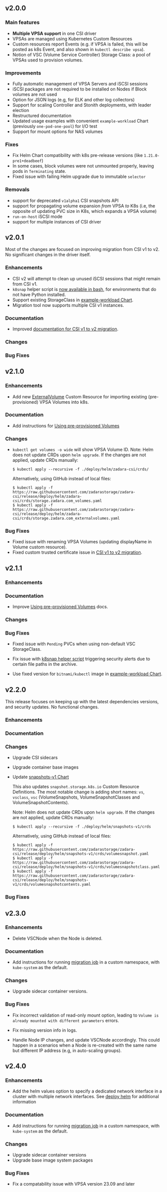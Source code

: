 ## v2.0.0

### Main features

- **Multiple VPSA support** in one CSI driver
- VPSAs are managed using Kubernetes Custom Resources
- Custom resources report Events (e.g. if VPSA is failed, this will be posted as k8s Event, and also shown
  in `kubectl describe vpsa`).
- Notion of VSC (Volume Service Controller) Storage Class: a pool of VPSAs used to provision volumes.

### Improvements

- Fully automatic management of VPSA Servers and iSCSI sessions
- iSCSI packages are not required to be installed on Nodes if Block volumes are not used
- Option for JSON logs (e.g, for ELK and other log collectors)
- Support for scaling Controller and Stonith deployments, with leader election
- Restructured documentation
- Updated usage examples with convenient `example-workload` Chart (previously `one-pod-one-pool`) for I/O test
- Support for mount options for NAS volumes

### Fixes

- Fix Helm Chart compatibility with k8s pre-release versions (like `1.21.0-pre1+deadbeef`)
- In some cases, block volumes were not unmounted properly, leaving pods in `Terminating` state.
- Fixed issue with failing Helm upgrade due to immutable `selector`

### Removals

- support for deprecated `v1alpha1` CSI snapshots API
- support for propagating volume expansion _from_ VPSA _to_ K8s (i.e, the opposite of updating PVC size in K8s, which
  expands a VPSA volume)
- `run-on-host` iSCSI mode
- support for multiple instances of CSI driver

## v2.0.1

Most of the changes are focused on improving migration from CSI v1 to v2.
No significant changes in the driver itself.

### Enhancements

- CSI v2 will attempt to clean up unused iSCSI sessions that might remain from CSI v1.
- `k8snap` helper script is [now available in bash](../hack/k8snap.sh), for environments that do not have Python
  installed.
- Support existing StorageClass in [example-workload Chart](../docs/example_workload.md).
- Migration tool now supports multiple CSI v1 instances.

### Documentation

- Improved [documentation for CSI v1 to v2 migration](../docs/migration.md).

### Changes

### Bug Fixes

## v2.1.0

### Enhancements

- Add new [ExternalVolume](../docs/custom_resources_generated.md#externalvolume)
  Custom Resource for importing existing (pre-provisioned) VPSA Volumes into k8s.

### Documentation

- Add instructions for [Using pre-provisioned Volumes](../docs/example_preprovisioning.md)

### Changes

- `kubectl get volumes -o wide` will show VPSA Volume ID.
  Note: Helm does not update CRDs upon `helm upgrade`.
  If the changes are not applied, update CRDs manually:
  ```
  $ kubectl apply --recursive -f ./deploy/helm/zadara-csi/crds/
  ```
  Alternatively, using GitHub instead of local files:
  ```
  $ kubectl apply -f https://raw.githubusercontent.com/zadarastorage/zadara-csi/release/deploy/helm/zadara-csi/crds/storage.zadara.com_volumes.yaml
  $ kubectl apply -f https://raw.githubusercontent.com/zadarastorage/zadara-csi/release/deploy/helm/zadara-csi/crds/storage.zadara.com_externalvolumes.yaml
  ```

### Bug Fixes

- Fixed issue with renaming VPSA Volumes (updating displayName in Volume custom resource).
- Fixed custom trusted certificate issue in [CSI v1 to v2 migration](../docs/migration.md).

## v2.1.1

### Enhancements

### Documentation

- Improve [Using pre-provisioned Volumes](../docs/example_preprovisioning.md) docs.

### Changes

### Bug Fixes

- Fixed issue with `Pending` PVCs when using non-default VSC StorageClass.

- Fix issue with [k8snap helper script](../docs/hack_scripts.md#k8snap-kubernetes-snapshot)
  triggering security alerts due to certain file paths in the archive.
- Use fixed version for `bitnami/kubectl` image in [example-workload Chart](../docs/example_workload.md).

## v2.2.0

This release focuses on keeping up with the latest dependencies versions, and security updates.
No functional changes.

### Enhancements

### Documentation

### Changes

- Upgrade CSI sidecars
- Upgrade container base images
- Update [snapshots-v1 Chart](../deploy/helm/snapshots-v1)

  This also updates `snapshot.storage.k8s.io` Custom Resource Definitions.
  The most notable change is adding short names: `vs`, `vsclass`, `vsc`
  (VolumeSnapshots, VolumeSnapshotClasses and VolumeSnapshotContents).

  Note: Helm does not update CRDs upon `helm upgrade`.
  If the changes are not applied, update CRDs manually:
  ```
  $ kubectl apply --recursive -f ./deploy/helm/snapshots-v1/crds
  ```
  Alternatively, using GitHub instead of local files:
  ```
  $ kubectl apply -f https://raw.githubusercontent.com/zadarastorage/zadara-csi/release/deploy/helm/snapshots-v1/crds/volumesnapshot.yaml
  $ kubectl apply -f https://raw.githubusercontent.com/zadarastorage/zadara-csi/release/deploy/helm/snapshots-v1/crds/volumesnapshotclass.yaml
  $ kubectl apply -f https://raw.githubusercontent.com/zadarastorage/zadara-csi/release/deploy/helm/snapshots-v1/crds/volumesnapshotcontents.yaml
  ```

### Bug Fixes

## v2.3.0

### Enhancements

- Delete VSCNode when the Node is deleted.

### Documentation

- Add instructions for running [migration job]((../docs/migration.md)) in a custom namespace,
  with `kube-system` as the default.

### Changes

- Upgrade sidecar container versions.

### Bug Fixes

- Fix incorrect validation of read-only mount option, leading to `Volume is already mounted with different parameters`
  errors.

- Fix missing version info in logs.

- Handle Node IP changes, and update VSCNode accordingly. This could happen in a scenarios when a Node is re-created
  with the same name but different IP address (e.g, in auto-scaling groups).

## v2.4.0

### Enhancements

- Add the helm values option to specify a dedicated network interface in a cluster with multiple network interfaces. See [deploy helm](./helm_deploy.md) for additional information

### Documentation

- Add instructions for running [migration job]((../docs/migration.md)) in a custom namespace,
  with `kube-system` as the default.

### Changes

- Upgrade sidecar container versions
- Upgrade base image system packages

### Bug Fixes

- Fix a compatability issue with VPSA version 23.09 and later